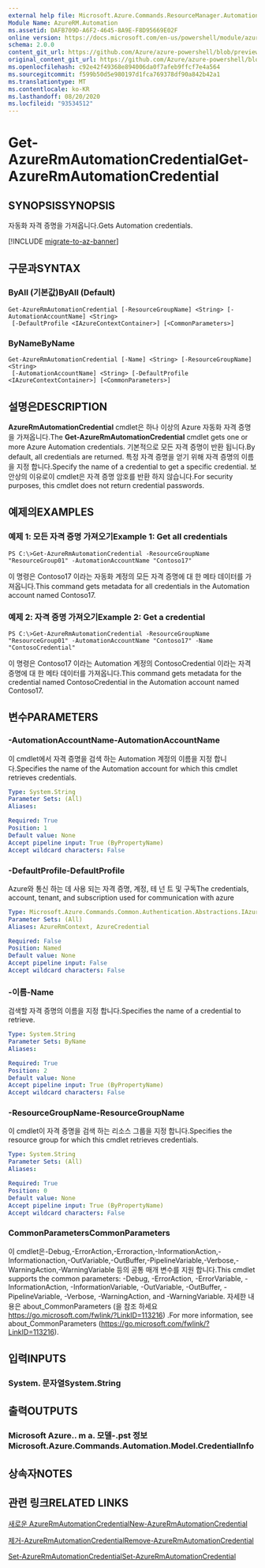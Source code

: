 ```yaml
---
external help file: Microsoft.Azure.Commands.ResourceManager.Automation.dll-Help.xml
Module Name: AzureRM.Automation
ms.assetid: DAFB709D-A6F2-4645-8A9E-F8D95669E02F
online version: https://docs.microsoft.com/en-us/powershell/module/azurerm.automation/get-azurermautomationcredential
schema: 2.0.0
content_git_url: https://github.com/Azure/azure-powershell/blob/preview/src/ResourceManager/Automation/Commands.Automation/help/Get-AzureRMAutomationCredential.md
original_content_git_url: https://github.com/Azure/azure-powershell/blob/preview/src/ResourceManager/Automation/Commands.Automation/help/Get-AzureRMAutomationCredential.md
ms.openlocfilehash: c92e42f49368e894006da0f7afeb9ffcf7e4a564
ms.sourcegitcommit: f599b50d5e980197d1fca769378df90a842b42a1
ms.translationtype: MT
ms.contentlocale: ko-KR
ms.lasthandoff: 08/20/2020
ms.locfileid: "93534512"
---
```

# <span data-ttu-id="80a15-101">Get-AzureRmAutomationCredential</span><span class="sxs-lookup"><span data-stu-id="80a15-101">Get-AzureRmAutomationCredential</span></span>

## <span data-ttu-id="80a15-102">SYNOPSIS</span><span class="sxs-lookup"><span data-stu-id="80a15-102">SYNOPSIS</span></span>
<span data-ttu-id="80a15-103">자동화 자격 증명을 가져옵니다.</span><span class="sxs-lookup"><span data-stu-id="80a15-103">Gets Automation credentials.</span></span>

[!INCLUDE [migrate-to-az-banner](../../includes/migrate-to-az-banner.md)]

## <span data-ttu-id="80a15-104">구문과</span><span class="sxs-lookup"><span data-stu-id="80a15-104">SYNTAX</span></span>

### <span data-ttu-id="80a15-105">ByAll (기본값)</span><span class="sxs-lookup"><span data-stu-id="80a15-105">ByAll (Default)</span></span>
```
Get-AzureRmAutomationCredential [-ResourceGroupName] <String> [-AutomationAccountName] <String>
 [-DefaultProfile <IAzureContextContainer>] [<CommonParameters>]
```

### <span data-ttu-id="80a15-106">ByName</span><span class="sxs-lookup"><span data-stu-id="80a15-106">ByName</span></span>
```
Get-AzureRmAutomationCredential [-Name] <String> [-ResourceGroupName] <String>
 [-AutomationAccountName] <String> [-DefaultProfile <IAzureContextContainer>] [<CommonParameters>]
```

## <span data-ttu-id="80a15-107">설명은</span><span class="sxs-lookup"><span data-stu-id="80a15-107">DESCRIPTION</span></span>
<span data-ttu-id="80a15-108">**AzureRmAutomationCredential** cmdlet은 하나 이상의 Azure 자동화 자격 증명을 가져옵니다.</span><span class="sxs-lookup"><span data-stu-id="80a15-108">The **Get-AzureRmAutomationCredential** cmdlet gets one or more Azure Automation credentials.</span></span>
<span data-ttu-id="80a15-109">기본적으로 모든 자격 증명이 반환 됩니다.</span><span class="sxs-lookup"><span data-stu-id="80a15-109">By default, all credentials are returned.</span></span>
<span data-ttu-id="80a15-110">특정 자격 증명을 얻기 위해 자격 증명의 이름을 지정 합니다.</span><span class="sxs-lookup"><span data-stu-id="80a15-110">Specify the name of a credential to get a specific credential.</span></span>
<span data-ttu-id="80a15-111">보안상의 이유로이 cmdlet은 자격 증명 암호를 반환 하지 않습니다.</span><span class="sxs-lookup"><span data-stu-id="80a15-111">For security purposes, this cmdlet does not return credential passwords.</span></span>

## <span data-ttu-id="80a15-112">예제의</span><span class="sxs-lookup"><span data-stu-id="80a15-112">EXAMPLES</span></span>

### <span data-ttu-id="80a15-113">예제 1: 모든 자격 증명 가져오기</span><span class="sxs-lookup"><span data-stu-id="80a15-113">Example 1: Get all credentials</span></span>
```
PS C:\>Get-AzureRmAutomationCredential -ResourceGroupName "ResourceGroup01" -AutomationAccountName "Contoso17"
```

<span data-ttu-id="80a15-114">이 명령은 Contoso17 이라는 자동화 계정의 모든 자격 증명에 대 한 메타 데이터를 가져옵니다.</span><span class="sxs-lookup"><span data-stu-id="80a15-114">This command gets metadata for all credentials in the Automation account named Contoso17.</span></span>

### <span data-ttu-id="80a15-115">예제 2: 자격 증명 가져오기</span><span class="sxs-lookup"><span data-stu-id="80a15-115">Example 2: Get a credential</span></span>
```
PS C:\>Get-AzureRmAutomationCredential -ResourceGroupName "ResourceGroup01" -AutomationAccountName "Contoso17" -Name "ContosoCredential"
```

<span data-ttu-id="80a15-116">이 명령은 Contoso17 이라는 Automation 계정의 ContosoCredential 이라는 자격 증명에 대 한 메타 데이터를 가져옵니다.</span><span class="sxs-lookup"><span data-stu-id="80a15-116">This command gets metadata for the credential named ContosoCredential in the Automation account named Contoso17.</span></span>

## <span data-ttu-id="80a15-117">변수</span><span class="sxs-lookup"><span data-stu-id="80a15-117">PARAMETERS</span></span>

### <span data-ttu-id="80a15-118">-AutomationAccountName</span><span class="sxs-lookup"><span data-stu-id="80a15-118">-AutomationAccountName</span></span>
<span data-ttu-id="80a15-119">이 cmdlet에서 자격 증명을 검색 하는 Automation 계정의 이름을 지정 합니다.</span><span class="sxs-lookup"><span data-stu-id="80a15-119">Specifies the name of the Automation account for which this cmdlet retrieves credentials.</span></span>

```yaml
Type: System.String
Parameter Sets: (All)
Aliases:

Required: True
Position: 1
Default value: None
Accept pipeline input: True (ByPropertyName)
Accept wildcard characters: False
```

### <span data-ttu-id="80a15-120">-DefaultProfile</span><span class="sxs-lookup"><span data-stu-id="80a15-120">-DefaultProfile</span></span>
<span data-ttu-id="80a15-121">Azure와 통신 하는 데 사용 되는 자격 증명, 계정, 테 넌 트 및 구독</span><span class="sxs-lookup"><span data-stu-id="80a15-121">The credentials, account, tenant, and subscription used for communication with azure</span></span>

```yaml
Type: Microsoft.Azure.Commands.Common.Authentication.Abstractions.IAzureContextContainer
Parameter Sets: (All)
Aliases: AzureRmContext, AzureCredential

Required: False
Position: Named
Default value: None
Accept pipeline input: False
Accept wildcard characters: False
```

### <span data-ttu-id="80a15-122">-이름</span><span class="sxs-lookup"><span data-stu-id="80a15-122">-Name</span></span>
<span data-ttu-id="80a15-123">검색할 자격 증명의 이름을 지정 합니다.</span><span class="sxs-lookup"><span data-stu-id="80a15-123">Specifies the name of a credential to retrieve.</span></span>

```yaml
Type: System.String
Parameter Sets: ByName
Aliases:

Required: True
Position: 2
Default value: None
Accept pipeline input: True (ByPropertyName)
Accept wildcard characters: False
```

### <span data-ttu-id="80a15-124">-ResourceGroupName</span><span class="sxs-lookup"><span data-stu-id="80a15-124">-ResourceGroupName</span></span>
<span data-ttu-id="80a15-125">이 cmdlet이 자격 증명을 검색 하는 리소스 그룹을 지정 합니다.</span><span class="sxs-lookup"><span data-stu-id="80a15-125">Specifies the resource group for which this cmdlet retrieves credentials.</span></span>

```yaml
Type: System.String
Parameter Sets: (All)
Aliases:

Required: True
Position: 0
Default value: None
Accept pipeline input: True (ByPropertyName)
Accept wildcard characters: False
```

### <span data-ttu-id="80a15-126">CommonParameters</span><span class="sxs-lookup"><span data-stu-id="80a15-126">CommonParameters</span></span>
<span data-ttu-id="80a15-127">이 cmdlet은-Debug,-ErrorAction,-Erroraction,-InformationAction,-Informationaction,-OutVariable,-OutBuffer,-PipelineVariable,-Verbose,-WarningAction,-WarningVariable 등의 공통 매개 변수를 지원 합니다.</span><span class="sxs-lookup"><span data-stu-id="80a15-127">This cmdlet supports the common parameters: -Debug, -ErrorAction, -ErrorVariable, -InformationAction, -InformationVariable, -OutVariable, -OutBuffer, -PipelineVariable, -Verbose, -WarningAction, and -WarningVariable.</span></span> <span data-ttu-id="80a15-128">자세한 내용은 about_CommonParameters (을 참조 하세요 https://go.microsoft.com/fwlink/?LinkID=113216) .</span><span class="sxs-lookup"><span data-stu-id="80a15-128">For more information, see about_CommonParameters (https://go.microsoft.com/fwlink/?LinkID=113216).</span></span>

## <span data-ttu-id="80a15-129">입력</span><span class="sxs-lookup"><span data-stu-id="80a15-129">INPUTS</span></span>

### <span data-ttu-id="80a15-130">System. 문자열</span><span class="sxs-lookup"><span data-stu-id="80a15-130">System.String</span></span>

## <span data-ttu-id="80a15-131">출력</span><span class="sxs-lookup"><span data-stu-id="80a15-131">OUTPUTS</span></span>

### <span data-ttu-id="80a15-132">Microsoft Azure.. m a. 모델-.pst 정보</span><span class="sxs-lookup"><span data-stu-id="80a15-132">Microsoft.Azure.Commands.Automation.Model.CredentialInfo</span></span>

## <span data-ttu-id="80a15-133">상속자</span><span class="sxs-lookup"><span data-stu-id="80a15-133">NOTES</span></span>

## <span data-ttu-id="80a15-134">관련 링크</span><span class="sxs-lookup"><span data-stu-id="80a15-134">RELATED LINKS</span></span>

[<span data-ttu-id="80a15-135">새로운 AzureRmAutomationCredential</span><span class="sxs-lookup"><span data-stu-id="80a15-135">New-AzureRmAutomationCredential</span></span>](./New-AzureRMAutomationCredential.md)

[<span data-ttu-id="80a15-136">제거-AzureRmAutomationCredential</span><span class="sxs-lookup"><span data-stu-id="80a15-136">Remove-AzureRmAutomationCredential</span></span>](./Remove-AzureRMAutomationCredential.md)

[<span data-ttu-id="80a15-137">Set-AzureRmAutomationCredential</span><span class="sxs-lookup"><span data-stu-id="80a15-137">Set-AzureRmAutomationCredential</span></span>](./Set-AzureRMAutomationCredential.md)


